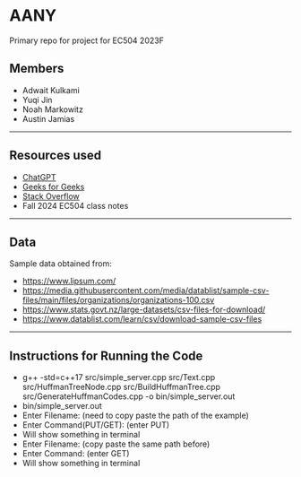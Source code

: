# AANY
Primary repo for project for EC504 2023F

## Members
* Adwait Kulkami
* Yuqi Jin
* Noah Markowitz
* Austin Jamias

---

## Resources used

* [ChatGPT](https://chat.openai.com/)
* [Geeks for Geeks](https://www.geeksforgeeks.org/)
* [Stack Overflow](https://stackoverflow.com/)
* Fall 2024 EC504 class notes

---

## Data

Sample data obtained from:

* https://www.lipsum.com/
* https://media.githubusercontent.com/media/datablist/sample-csv-files/main/files/organizations/organizations-100.csv
* https://www.stats.govt.nz/large-datasets/csv-files-for-download/
* https://www.datablist.com/learn/csv/download-sample-csv-files

---

## Instructions for Running the Code
* g++ -std=c++17 src/simple_server.cpp src/Text.cpp src/HuffmanTreeNode.cpp src/BuildHuffmanTree.cpp src/GenerateHuffmanCodes.cpp -o bin/simple_server.out
* bin/simple_server.out
* Enter Filename: (need to copy paste the path of the example)
* Enter Command(PUT/GET): (enter PUT)
* Will show something in terminal
* Enter Filename: (copy paste the same path before)
* Enter Command: (enter GET)
* Will show something in terminal
